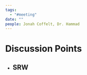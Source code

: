 ```yaml
---
tags:
  - "#meeting"
date: ""
people: Jonah Coffelt, Dr. Hammad
---
```

# Discussion Points
- SRW
	- 
